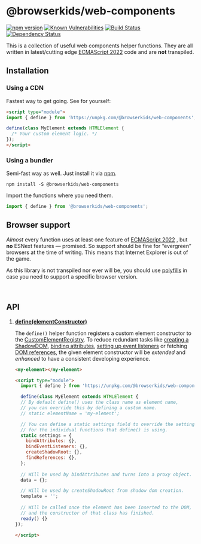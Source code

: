 # @browserkids/web-components

[![npm version](https://badge.fury.io/js/@browserkids%2Fweb-components.svg)](https://badge.fury.io/js/@browserkids%2Fweb-components)
[![Known Vulnerabilities](https://snyk.io/test/github/browserkids/web-components/badge.svg?targetFile=package.json)](https://snyk.io/test/github/browserkids/web-components?targetFile=package.json)
[![Build Status](https://github.com/browserkids/web-components/actions/workflows/build.yml/badge.svg)](https://github.com/browserkids/web-components/actions)
[![Dependency Status](https://img.shields.io/librariesio/release/npm/@browserkids/web-components.svg)](https://libraries.io/npm/@browserkids/web-components)

This is a collection of useful web components helper functions. They are all written in latest/cutting edge [ECMAScript 2022] code and are <strong>not</strong> transpiled.

## Installation

### Using a CDN

Fastest way to get going. See for yourself:

```html
<script type="module">
import { define } from 'https://unpkg.com/@browserkids/web-components';

define(class MyElement extends HTMLElement {
  /* Your custom element logic. */
});
</script>
```

### Using a bundler

Semi-fast way as well. Just install it via [npm].

```shell
npm install -S @browserkids/web-components
```

Import the functions where you need them.

```js
import { define } from '@browserkids/web-components';
```


## Browser support

*Almost* every function uses at least one feature of [ECMAScript 2022] , but **no** ESNext features — promised. So support should be fine for “evergreen” browsers at the time of writing. This means that Internet Explorer is out of the game.

As this library is not transpiled nor ever will be, you should use [polyfills](https://polyfill.io/) in case you need to support a specific browser version. 

<br>

[ECMAScript 2022]: https://kangax.github.io/compat-table/es2016plus/
[Shadow DOM]: https://developer.mozilla.org/en-US/docs/Web/Web_Components/Using_shadow_DOM
[npm]: https://www.npmjs.com/


## API

1. **[define(elementConstructor)](./src/define.js)**  

    The `define()` helper function registers a custom element constructor to the [CustomElementRegistry](https://developer.mozilla.org/en-US/docs/Web/API/CustomElementRegistry/define). To reduce redundant tasks like [creating a ShadowDOM](./docs/createShadowRoot.md), [binding attributes](./docs/bindAttributes.md), [setting up event listeners](./docs/bindEventListeners.md) or fetching [DOM references](./docs/findReferences.md), the given element constructor will be _extended_ and _enhanced_ to have a consistent developing experience.

    ```html
    <my-element></my-element>
    
    <script type="module">
      import { define } from 'https://unpkg.com/@browserkids/web-components';
    
      define(class MyElement extends HTMLElement {
      // By default define() uses the class name as element name, 
      // you can override this by defining a custom name.
      // static elementName = 'my-element';
    
      // You can define a static settings field to override the settings 
      // for the individual functions that define() is using.
      static settings = {
        bindAttributes: {},
        bindEventListeners: {},
        createShadowRoot: {},
        findReferences: {},
      };
      
      // Will be used by bindAttributes and turns into a proxy object.
      data = {};
    
      // Will be used by createShadowRoot from shadow dom creation.
      template = '';
      
      // Will be called once the element has been inserted to the DOM,
      // and the constructor of that class has finished.
      ready() {}
    });
    
    </script>
    ```
